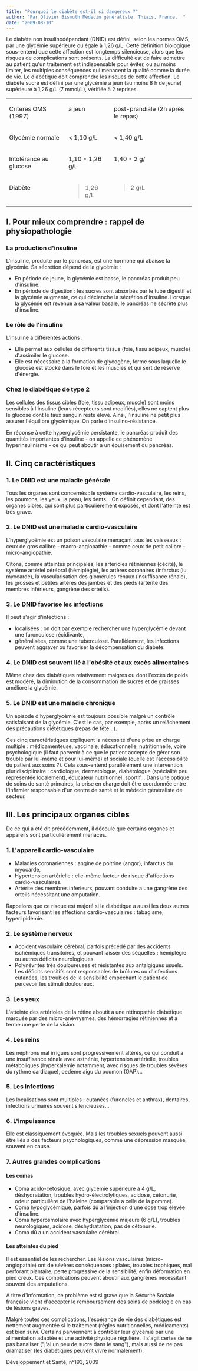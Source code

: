 ```yaml
---
title: "Pourquoi le diabète est-il si dangereux ?"
author: "Par Olivier Bismuth Médecin généraliste, Thiais, France.  "
date: "2009-08-10"
---
```


Le diabète non insulinodépendant (DNID) est défini, selon les normes OMS, par une glycémie supérieure ou égale à 1,26 g/L. Cette définition biologique sous-entend que cette affection est longtemps silencieuse, alors que les risques de complications sont présents. La difficulté est de faire admettre au patient qu'un traitement est indispensable pour éviter, ou au moins limiter, les multiples conséquences qui menacent la qualité comme la durée de vie. Le diabétique doit comprendre les risques de cette affection.
Le diabète sucré est défini par une glycémie a jeun (au moins 8 h de jeune) supérieure à 1,26 g/L (7 mmol/L), vérifiée à 2 reprises.  

<table>

<tbody>

<tr>

<td valign="top">

Criteres OMS (1997)

</td>

<td valign="top">

a jeun

</td>

<td valign="top">

post-prandiale (2h après le repas)

</td>

</tr>

<tr>

<td valign="top">

Glycémie normale

</td>

<td valign="top">

< 1,10 g/L

</td>

<td valign="top">

< 1,40 g/L

</td>

</tr>

<tr>

<td valign="top">

Intolérance au glucose

</td>

<td valign="top">

1,10 - 1,26 g/L

</td>

<td valign="top">

1,40 - 2 g/

</td>

</tr>

<tr>

<td valign="top">

Diabète

</td>

<td valign="top">

> 1,26 g/L

</td>

<td valign="top">

> 2 g/L

</td>

</tr>

</tbody>

</table>

## I. Pour mieux comprendre : rappel de physiopathologie

### La production d'insuline

L'insuline, produite par le pancréas, est une hormone qui abaisse la glycémie. Sa sécrétion dépend de la glycémie :

*   En période de jeune, la glycémie est basse, le pancréas produit peu d'insuline.
*   En période de digestion : les sucres sont absorbés par le tube digestif et la glycémie augmente, ce qui déclenche la sécrétion d'insuline. Lorsque la glycémie est revenue à sa valeur basale, le pancréas ne sécrète plus d'insuline.

### Le rôle de l'insuline

L'insuline a différentes actions :

*   Elle permet aux cellules de différents tissus (foie, tissu adipeux, muscle) d'assimiler le glucose.
*   Elle est nécessaire a la formation de glycogène, forme sous laquelle le glucose est stocké dans le foie et les muscles et qui sert de réserve d'énergie.

### Chez le diabétique de type 2

Les cellules des tissus cibles (foie, tissu adipeux, muscle) sont moins sensibles à l'insuline (leurs récepteurs sont modifiés), elles ne captent plus le glucose dont le taux sanguin reste élevé. Ainsi, l'insuline ne petit plus assurer l'équilibre glycémique. On parle d'insulino-résistance.

En réponse à cette hyperglycémie persistante, le pancréas produit des quantités importantes d'insuline - on appelle ce phénomène hyperinsulinisme - ce qui peut aboutir à un épuisement du pancréas.

## II. Cinq caractéristiques

### 1. Le DNID est une maladie générale

Tous les organes sont concernés : le système cardio-vasculaire, les reins, les poumons, les yeux, la peau, les dents... On définit cependant, des organes cibles, qui sont plus particulièrement exposés, et dont l'atteinte est très grave.

### 2. Le DNID est une maladie cardio-vasculaire

L'hyperglycémie est un poison vasculaire menaçant tous les vaisseaux : ceux de gros calibre - macro-angiopathie - comme ceux de petit calibre - micro-angiopathie.

Citons, comme atteintes principales, les artérioles rétiniennes (cécité), le système artériel cérébral (hémiplégie), les artères coronaires (infarctus (lu myocarde), la vascularisation des glomérules rénaux (insuffisance rénale), les grosses et petites artères des jambes et des pieds (artérite des membres inférieurs, gangrène des orteils).

### 3. Le DNID favorise les infections

Il peut s'agir d'infections :

*   localisées : on doit par exemple rechercher une hyperglycémie devant une furonculose récidivante,
*   généralisées, comme une tuberculose. Parallèlement, les infections peuvent aggraver ou favoriser la décompensation du diabète.

### 4. Le DNID est souvent lié à l'obésité et aux excès alimentaires

Même chez des diabétiques relativement maigres ou dont l'excès de poids est modéré, la diminution de la consommation de sucres et de graisses améliore la glycémie.

### 5. Le DNID est une maladie chronique

Un épisode d'hyperglycémie est toujours possible malgré un contrôle satisfaisant de la glycémie. C'est le cas, par exemple, après un relâchement des précautions diététiques (repas de fête...).

Ces cinq caractéristiques expliquent la nécessité d'une prise en charge multiple : médicamenteuse, vaccinale, éducationnelle, nutritionnelle, voire psychologique (il faut parvenir à ce que le patient accepte de gérer son trouble par lui-même et pour lui-même) et sociale (quelle est l'accessibilité du patient aux soins ?). Cela sous-entend parallèlement une intervention pluridisciplinaire : cardiologue, dermatologue, diabétologue (spécialité peu représentée localement), éducateur nutritionnel, sportif... Dans une optique de soins de santé primaires, la prise en charge doit être coordonnée entre l'infirmier responsable d'un centre de santé et le médecin généraliste de secteur.

## III. Les principaux organes cibles

De ce qui a été dit précédemment, il découle que certains organes et appareils sont particulièrement menacés.

### 1. L'appareil cardio-vasculaire

*   Maladies coronariennes : angine de poitrine (angor), infarctus du myocarde,
*   Hypertension artérielle : elle-même facteur de risque d'affections cardio-vasculaires.
*   Artérite des membres inférieurs, pouvant conduire a une gangrène des orteils nécessitant une amputation.

Rappelons que ce risque est majoré si le diabétique a aussi les deux autres facteurs favorisant les affections cardio-vasculaires : tabagisme, hyperlipidémie.

### 2. Le système nerveux

*   Accident vasculaire cérébral, parfois précédé par des accidents ischémiques transitoires, et pouvant laisser des séquelles : hémiplégie ou autres déficits neurologiques.
*   Polynévrites très douloureuses et résistantes aux antalgiques usuels. Les déficits sensitifs sont responsables de brûlures ou d'infections cutanées, les troubles de la sensibilité empêchant le patient de percevoir les stimuli douloureux.

### 3. Les yeux

L'atteinte des artérioles de la rétine aboutit a une rétinopathie diabétique marquée par des micro-anévrysmes, des hémorragies rétiniennes et a terme une perte de la vision.

### 4. Les reins

Les néphrons mal irrigués sont progressivement altérés, ce qui conduit a une insuffisance rénale avec asthénie, hypertension artérielle, troubles métaboliques (hyperkalémie notamment, avec risques de troubles sévères du rythme cardiaque), oedème aigu du poumon (OAP)...

### 5. Les infections

Les localisations sont multiples : cutanées (furoncles et anthrax), dentaires, infections urinaires souvent silencieuses...

### 6. L'impuissance

Elle est classiquement évoquée. Mais les troubles sexuels peuvent aussi être liés a des facteurs psychologiques, comme une dépression masquée, souvent en cause.

### 7. Autres grandes complications

#### **L**es comas

*   Coma acido-cétosique, avec glycémie supérieure à 4 g/L, déshydratation, troubles hydro-électrolytiques, acidose, cétonurie, odeur particulière de l'haleine (comparable a celle de la pomme).
*   Coma hypoglycémique, parfois dû à l'injection d'une dose trop élevée d'insuline.
*   Coma hyperosmolaire avec hyperglycémie majeure (6 g/L), troubles neurologiques, acidose, déshydratation, pas de cétonurie.
*   Coma dû a un accident vasculaire cérébral.

#### Les atteintes du pied

Il est essentiel de les rechercher. Les lésions vasculaires (micro-angiopathie) ont de sévères conséquences : plaies, troubles trophiques, mal perforant plantaire, perte progressive de la sensibilité, enfin déformation en pied creux. Ces complications peuvent aboutir aux gangrènes nécessitant souvent des amputations.

A titre d'information, ce problème est si grave que la Sécurité Sociale française vient d'accepter le remboursement des soins de podologie en cas de lésions graves.

Malgré toutes ces complications, l'espérance de vie des diabétiques est nettement augmentée si le traitement (règles nutritionnelles, médicaments) est bien suivi. Certains parviennent à contrôler leur glycémie par une alimentation adaptée et une activité physique régulière. Il s'agit certes de ne pas banaliser ("j'ai un peu de sucre dans le sang"), mais aussi de ne pas dramatiser (les diabétiques peuvent vivre normalement).

Développement et Santé, n°193, 2009